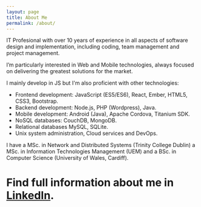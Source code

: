 ```yaml
---
layout: page
title: About Me
permalink: /about/
---
```

IT Profesional with over 10 years of experience in all aspects of software design and implementation, including coding, team management and project management.

I’m particularly interested in Web and Mobile technologies, always focused on delivering the greatest solutions for the market.

I mainly develop in JS but I'm also proficient with other technologies:

- Frontend development: JavaScript (ES5/ES6), React, Ember, HTML5, CSS3, Bootstrap.
- Backend development: Node.js, PHP (Wordpress), Java.
- Mobile development: Android (Java), Apache Cordova, Titanium SDK.
- NoSQL databases: CouchDB, MongoDB.
- Relational databases MySQL, SQLite.
- Unix system administration, Cloud services and DevOps.

I have a MSc. in Network and Distributed Systems (Trinity College Dublin) a MSc. in Information Technologies Management (UEM) and a BSc. in Computer Science (University of Wales, Cardiff).



# Find full information about me in [LinkedIn](https://www.linkedin.com/in/jloriente/).
